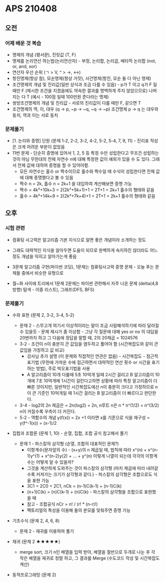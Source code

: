 # APS 210408



## 오전



### 어제 배운 것 복습

- 명제의 개념 (평서문), 진릿값 (T, F)
- 명제를 논리연산 하는법(논리연산자) - 부정, 논리합, 논리곱, 배타적 논리합 (not, or, and, xor)
- 연산자 우선 순위 (ㄱ > V, ^ > ->, <->)
- 항진명제(항상 참), 모순명제(항상 거짓), 사건명제(항진, 모순 둘 다 아닌 명제)
- 조건명제의 개념 및 진리값(일반 상식과 조금 다를 수 있음) - p가 T 이고 q가 F 일 때만 F (제시한 조건을 지켰음에도 약속한 결과를 명백하게 주지 않았으므로) 나머지는 다 T (예시 - 100점 일때 100만원 준다라는 명제)
- 쌍방조건명제의 개념 및 진리값 - 서로의 진리값이 다를 때만 F, 같으면 T
- 조건명제의 역, 이, 대우 (q -> p,  ~p -> ~q, ~q -> ~p) 조건명제 p -> q 는 대우와 동치, 역과 이는 서로 동치



### 문제풀기

- [1. 논리와 증명] 단원 (문제 1-2, 2-2, 3-2, 4-2, 5-2, 5-4, 7, 9, 11) - 진리표 작성은 크게 어려운 부분이 없었음
- 11번 문제 - 단순히 증명에 있어서 1, 2, 5 등 특정 수만 성립한다고 무조건 성립하는 것이 아님 무한대의 전체 자연수 n에 대해 특정한 값이 예외가 있을 수 도 있다. 그래서 전체 값에 대하여 증명을 할 수 있어야함.
  - 모든 자연수는 홀수 or 짝수이므로 홀수와 짝수일 때 수식이 성립한다면 전체 값에 대해 증명했다고 볼 수 있음
  - 짝수 n = 2k, 홀수 n = 2k+1 을 대입하여 계산해보면 증명 가능
  - 짝수 = 4k²+10k+3 = 2(2k²+5k+1)+1 = 2T+1 = 2k+1 홀수의 형태와 같음
  - 홀수 = 4k²+14k+9 = 2(2k²+7k+4)+1 = 2T+1 = 2k+1 홀수의 형태와 같음



## 오후



### 시험 관련

- 컴퓨팅 사고력은 알고리즘 기본 지식으로 알면 좋은 개념이라 소개하는 정도
- 그래도 대략적인 지식을 알아두면 도움이 되므로 완벽하게 숙지하진 않더라도 어느정도 개념을 익히고 알아가는게 좋음
- 3문제 알고리즘 구현(파이썬 코딩), 1문제는 컴퓨팅사고력 증명 문제 - 오늘 푸는 문제들 중에서 비슷한 유형으로

- 월~화 사이에 트리에서 1문제 2문제는 파이썬 관련해서 자주 나온 문제 (delta(4,8방향) 탐색 - 이중 리스트), 그래프(DFS, BFS)



### 문제풀기

- 수와 표현 (문제 2, 3-2, 3-4, 5-2)
  - 문제 2 - 스무고개 여기서 이상적이라는 말이 조금 사람해석하기에 따라 달라질 수 있을듯 - 문제 제시가 좀 이상함 - 그냥 각 질문에 대해 yes or no 의 대답을 20번까지 하고 그 다음에 정답을 말할 때, 2의 20제곱 = 1024576
  - 3-2 - 조건이 n이 충분히 큰 값임을 염두하고 풀어야 함 (시간복잡도와 같이 큰 값임을 가정하고 값 비교)
    - 강사님 추가 설명 (이 문제와 직접적인 연관은 없음) - 시간복잡도 - 점근적 표기법 (무한에 가까운 수에 접근하면서 대략적인 연산 횟수 or 시간을 표기하는 방법), 주로 빅오표기법을 사용 
    - A 알고리즘이 10개 다룰때 5초 10억개 일때 2시간 걸리고 B 알고리즘이 10개에 7초 10억개에 1시간이 걸린다고하면 상황에 따라 특정 알고리즘이 더 빠른 것이지만, 일반적인 시간복잡도에선 n이 충분히 크다고 가정하므로 n이 큰 기준인 10억개일 때 1시간 걸리는 B 알고리즘이 더 빠르다고 판단한다.
  - 3-4 - log2의 2n 제곱은 = 2n(log2) = 2n, n루트 n은 n * n^(1/2) = n^(3/2) n이 커질수록 우측이 더 커진다.
  - 5-2 - 역함수의 개념 y(f(x)) = 2x +1 이라면 x를 기준으로 식을 재구성 = y(f^-1(x)) = (x-1)/2
- 집합과 조합론 (문제 1, 10) - 순열, 집합, 조합 공식 참고해서 풀기
  - 문제 1 - 파스칼의 삼각형 (순열, 조합의 대표적인 문제?)
    - 이항계수(문자앞의 수) - (x+y)의 n 제곱일 때, 법칙에 따라 x^(n) +  x^(n-1)y^(1)  + x^(n-2)y(2) + ... + y^(n) 이렇게 나열이 되는데 각각의 이항계수는 어떻게 알 수 있을까? 
    - 그것을 계산하게 도와주는 것이 파스칼의 삼각형 (마치 제곱에 따라 내려갈 수록 커져가는 크기가 삼각형과 같다.) - 파스칼의 삼각형은 조합으로도 식을 표현 가능 
    - 3C1 = 2C0 + 2C1, nCk = (n-1)C(k-1) + (n-1)C(k)
    - (n+1)C(k) = (n)C(k-1) + (n)C(k) - 파스칼의 삼각형을 조합으로 표현했을 때
    - 참고 - 조합공식 nCr = n! / (r! * (n-r)!)
    - 팩토리얼의 특성을 이용해 둘의 분모를 맞춰주면 증명 가능

- 기초수식 (문제 2, 4, 6, 8)
  - 문제 2 - 재귀를 이용하여 풀기
- 재귀 (문제 2 ★★★★★)
  - merge sort, 크기 n인 배열을 입력 받아, 배열을 절반으로 두개로 나눈 후 각 작은 배열을 재귀로 정렬 하고, 그 결과를 Merge (수도코드 작성 및 시간복잡도 계산)
- 동적프로그래밍 (문제 2)